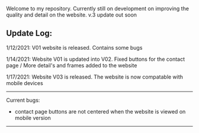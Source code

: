 Welcome to my repository. Currently still on development on improving the quality and detail on the website. v.3 update out soon



Update Log:
------------------------------------------------------------------------------------------------------------------------------------------------------------------------------

1/12/2021: V01 website is released. Contains some bugs

1/14/2021: Website V01 is updated into V02. Fixed buttons for the contact page / More detail's and frames added to the website

1/17/2021: Website V03 is released. The website is now compatable with mobile devices



------------------------------------------------------------------------------------------------------------------------------------------------------------------------------

Current bugs:

* contact page buttons are not centered when the website is viewed on mobile version

------------------------------------------------------------------------------------------------------------------------------------------------------------------------------


